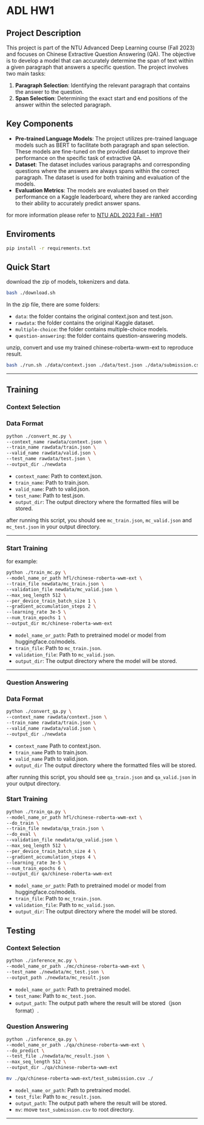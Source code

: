 # ADL HW1

## Project Description
This project is part of the NTU Advanced Deep Learning course (Fall 2023) and focuses on Chinese Extractive Question Answering (QA). The objective is to develop a model that can accurately determine the span of text within a given paragraph that answers a specific question. The project involves two main tasks:
1.  **Paragraph Selection**: Identifying the relevant paragraph that contains the answer to the question.
2.  **Span Selection**: Determining the exact start and end positions of the answer within the selected paragraph.

## Key Components
-   **Pre-trained Language Models**: The project utilizes pre-trained language models such as BERT to facilitate both paragraph and span selection. These models are fine-tuned on the provided dataset to improve their performance on the specific task of extractive QA.
-   **Dataset**: The dataset includes various paragraphs and corresponding questions where the answers are always spans within the correct paragraph. The dataset is used for both training and evaluation of the models.
-   **Evaluation Metrics**: The models are evaluated based on their performance on a Kaggle leaderboard, where they are ranked according to their ability to accurately predict answer spans.

for more information please refer to [NTU ADL 2023 Fall - HW1](./NTU%20ADL%202023%20Fall%20-%20HW1.pdf)

## Enviroments
```bash
pip install -r requirements.txt
```
## Quick Start
download the zip of models, tokenizers and data.
```bash
bash ./download.sh
```
In the zip file, there are some folders:
* `data`: the folder contains the original context.json and test.json.
* `rawdata`: the folder contains the original Kaggle dataset.
* `multiple-choice`: the folder contains multiple-choice models.
* `question-answering`: the folder contains question-answering models.

unzip, convert and use my trained chinese-roberta-wwm-ext to reproduce result.
```bash
bash ./run.sh ./data/context.json ./data/test.json ./data/submission.csv
```

---
## Training
### Context Selection
### Data Format
```bash
python ./convert_mc.py \
--context_name rawdata/context.json \
--train_name rawdata/train.json \
--valid_name rawdata/valid.json \
--test_name rawdata/test.json \
--output_dir ./newdata
```
* `context_name`: Path to context.json.
* `train_name`: Path to train.json.
* `valid_name`: Path to valid.json.
* `test_name`: Path to test.json.
* `output_dir`: The output directory where the formatted files will be stored.

after running this script, you should see `mc_train.json`, `mc_valid.json` and `mc_test.json` in your output directory.

---
### Start Training
for example:
```bash
python ./train_mc.py \
--model_name_or_path hfl/chinese-roberta-wwm-ext \
--train_file newdata/mc_train.json \
--validation_file newdata/mc_valid.json \
--max_seq_length 512 \
--per_device_train_batch_size 1 \
--gradient_accumulation_steps 2 \
--learning_rate 3e-5 \
--num_train_epochs 1 \
--output_dir mc/chinese-roberta-wwm-ext
```
* `model_name_or_path`: Path to pretrained model or model from huggingface.co/models.
* `train_file`: Path to `mc_train.json`.
* `validation_file`: Path to `mc_valid.json`.
* `output_dir`: The output directory where the model will be stored.

---
### Question Answering
### Data Format
```bash
python ./convert_qa.py \
--context_name rawdata/context.json \
--train_name rawdata/train.json \
--valid_name rawdata/valid.json \
--output_dir ./newdata
```
* `context_name` Path to context.json.
* `train_name` Path to train.json.
* `valid_name` Path to valid.json.
* `output_dir` The output directory where the formatted files will be stored.

after running this script, you should see `qa_train.json` and `qa_valid.json` in your output directory.
### Start Training
```bash
python ./train_qa.py \
--model_name_or_path hfl/chinese-roberta-wwm-ext \
--do_train \
--train_file newdata/qa_train.json \
--do_eval \
--validation_file newdata/qa_valid.json \
--max_seq_length 512 \
--per_device_train_batch_size 4 \
--gradient_accumulation_steps 4 \
--learning_rate 3e-5 \
--num_train_epochs 6 \
--output_dir qa/chinese-roberta-wwm-ext
```
* `model_name_or_path`: Path to pretrained model or model from huggingface.co/models.
* `train_file`: Path to `mc_train.json`.
* `validation_file`: Path to `mc_valid.json`.
* `output_dir`: The output directory where the model will be stored.

## Testing
### Context Selection
```bash
python ./inference_mc.py \
--model_name_or_path ./mc/chinese-roberta-wwm-ext \
--test_name ./newdata/mc_test.json \
--output_path ./newdata/mc_result.json
```
* `model_name_or_path`: Path to pretrained model.
* `test_name`: Path to `mc_test.json`.
* `output_path`: The output path where the result will be stored（json format）.


### Question Answering
```bash
python ./inference_qa.py \
--model_name_or_path ./qa/chinese-roberta-wwm-ext \
--do_predict \
--test_file ./newdata/mc_result.json \
--max_seq_length 512 \
--output_dir ./qa/chinese-roberta-wwm-ext

mv ./qa/chinese-roberta-wwm-ext/test_submission.csv ./
```
* `model_name_or_path`: Path to pretrained model.
* `test_file`: Path to `mc_result.json`.
* `output_path`: The output path where the result will be stored.
* `mv`: move `test_submission.csv` to root directory.
---
